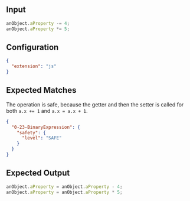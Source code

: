 
## Input
```javascript input
anObject.aProperty -= 4;
anObject.aProperty *= 5;
```

## Configuration
```json configuration
{
  "extension": "js"
}
```

## Expected Matches
The operation is safe, because the getter and then the setter is called for both `a.x += 1` and `a.x = a.x + 1`.

```json expected matches
{
  "0-23-BinaryExpression": {
    "safety": {
      "level": "SAFE"
    }
  }
}
```

## Expected Output
```javascript expected output
anObject.aProperty = anObject.aProperty - 4;
anObject.aProperty = anObject.aProperty * 5;
```
